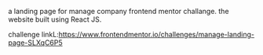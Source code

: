 a landing page for manage company frontend mentor challange.
the website built using React JS.


challenge linkL:https://www.frontendmentor.io/challenges/manage-landing-page-SLXqC6P5

